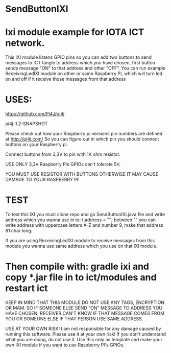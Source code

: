 # SendButtonIXI

# Ixi module example for IOTA ICT network.


This IXI module listens GPIO pins so you can add two buttons to send messages to ICT tangle to address which you have chosen, first button sends message "ON" to that address and other "OFF". You can run example ReceivingLedIXI module on other or same Raspberry Pi, which will turn led on and off if it receive those messages from that address

# USES:

https://github.com/Pi4J/pi4j

pi4j-1.2-SNAPSHOT

Please check out how your Raspberry pi versions pin numbers are defined at http://pi4j.com/ So you can figure out in which pin you should connect buttons on your Raspberry pi.

Connect buttons from 3,3V to pin with 1K ohm resistor.

USE ONLY 3,3V Raspberry Pis GPIOs can't tolerate 5V.

YOU MUST USE RESISTOR WITH BUTTONS OTHERWISE IT MAY CAUSE DAMAGE TO YOUR RASPBERRY PI!

# TEST

To test this IXI you must clone repo and go SendButtonIXI.java file and write address which you wanna use in to: t.address = ""; between "" you can write address with uppercase letters A-Z and number 9, make that address 81 char long.

If you are using ReceivingLedIXI module to receive messages from this module you wanna use same address which you use on that IXI module.

# Then compile with: gradle ixi and copy *.jar file in to ict/modules and restart ict


KEEP IN MIND THAT THIS MODULE DO NOT USE ANY TAGS, ENCRYPTION OR MAM. SO IF SOMEONE ELSE SEND "ON" MESSAGE TO ADDRESS YOU HAVE CHOSEN, RECEIVER CAN'T KNOW IF THAT MESSAGE COMES FROM YOU OR SOMEONE ELSE IF THAT PERSON USE SAME ADDRESS.

USE AT YOUR OWN RISK!
I am not responsible for any damage caused by running this software. Please use it at your own risk! If you don't understand what you are doing, do not use it. Use this only as template and make your own IXI module if you want to use Raspberry Pi's GPIOs.
